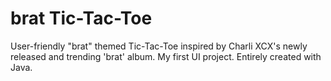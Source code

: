 # brat Tic-Tac-Toe
User-friendly "brat" themed Tic-Tac-Toe inspired by Charli XCX's newly released and trending 'brat' album.
My first UI project.
Entirely created with Java.

